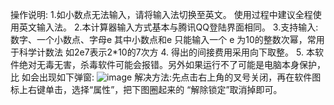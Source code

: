 操作说明:
1.如小数点无法输入，请将输入法切换至英文。
使用过程中建议全程使用英文输入法。
2.本计算器输入方式基本与腾讯QQ登陆界面相同。
3.支持输入:数字、一个小数点、字母e
其中小数点和e 只能输入一个
e 为10的整数次幂，常用于科学计数法
如2e7表示2*10的7次方
4. 得出的间接费用采用向下取整。
5. 本软件绝对无毒无害，杀毒软件可能会报错。另外如果运行不了可能是电脑本身保护，比
如会出现如下弹窗:
![image](https://github.com/user-attachments/assets/0cf0d833-687a-41f5-a167-44d243f57e6e)
解决方法:先点击右上角的叉号关闭，再在软件图标上右键单击，选择“属性”，把下图圈起来的
“解除锁定”取消掉即可。

